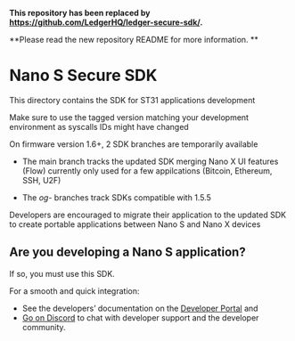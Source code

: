 **This repository has been replaced by https://github.com/LedgerHQ/ledger-secure-sdk/.**

**Please read the new repository README for more information. **

# Nano S Secure SDK

This directory contains the SDK for ST31 applications development   

Make sure to use the tagged version matching your development environment as syscalls IDs might have changed

On firmware version 1.6+, 2 SDK branches are temporarily available

* The main branch tracks the updated SDK merging Nano X UI features (Flow) currently only used for a few appilcations (Bitcoin, Ethereum, SSH, U2F)

* The *og-* branches track SDKs compatible with 1.5.5 

Developers are encouraged to migrate their application to the updated SDK to create portable applications between Nano S and Nano X devices

## Are you developing a Nano S application?

If so, you must use this SDK. 

For a smooth and quick integration:
- See the developers’ documentation on the [Developer Portal](https://developers.ledger.com/) and 
- [Go on Discord](https://developers.ledger.com/discord-pro/) to chat with developer support and the developer community.

